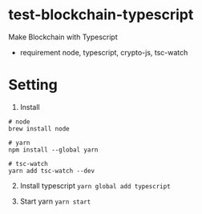 # test-blockchain-typescript

Make Blockchain with Typescript
 * requirement
  node,
  typescript,
  crypto-js,
  tsc-watch


# Setting 


1. Install
```
# node
brew install node

# yarn
npm install --global yarn

# tsc-watch
yarn add tsc-watch --dev
```

2. Install typescript
```yarn global add typescript```

3. Start yarn
```yarn start```
